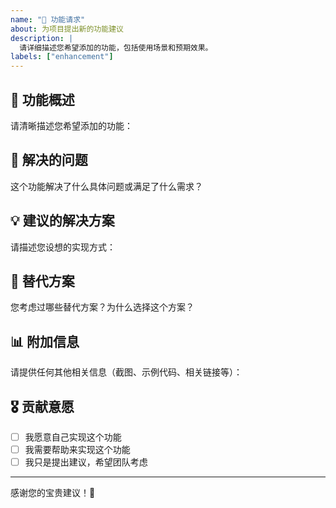 ```yaml
---
name: "🚀 功能请求"
about: 为项目提出新的功能建议
description: |
  请详细描述您希望添加的功能，包括使用场景和预期效果。
labels: ["enhancement"]
---
```


## 🎯 功能概述

请清晰描述您希望添加的功能：

## 🤔 解决的问题

这个功能解决了什么具体问题或满足了什么需求？

## 💡 建议的解决方案

请描述您设想的实现方式：

## 🔄 替代方案

您考虑过哪些替代方案？为什么选择这个方案？

## 📊 附加信息

请提供任何其他相关信息（截图、示例代码、相关链接等）：

## 🎖️ 贡献意愿

- [ ] 我愿意自己实现这个功能
- [ ] 我需要帮助来实现这个功能  
- [ ] 我只是提出建议，希望团队考虑

---

感谢您的宝贵建议！🌟
